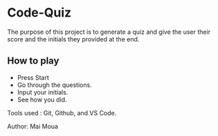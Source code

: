 # Code-Quiz

The purpose of this project is to generate a quiz and give the user their score and the initials they provided at the end.

## How to play

* Press Start
* Go through the questions.
* Input your initials.
* See how you did.

Tools used : Git, Github, and VS Code.

Author: Mai Moua

